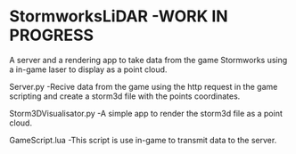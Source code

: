 # StormworksLiDAR -WORK IN PROGRESS
A server and a rendering app to take data from the game Stormworks using a in-game laser to display as a point cloud.

Server.py -Recive data from the game using the http request in the game scripting and create a storm3d file with the points coordinates.

Storm3DVisualisator.py -A simple app to render the storm3d file as a point cloud.

GameScript.lua -This script is use in-game to transmit data to the server.
